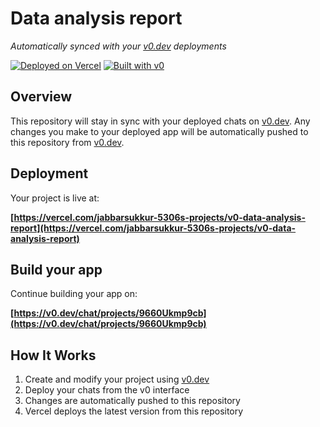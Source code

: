 # Data analysis report

*Automatically synced with your [v0.dev](https://v0.dev) deployments*

[![Deployed on Vercel](https://img.shields.io/badge/Deployed%20on-Vercel-black?style=for-the-badge&logo=vercel)](https://vercel.com/jabbarsukkur-5306s-projects/v0-data-analysis-report)
[![Built with v0](https://img.shields.io/badge/Built%20with-v0.dev-black?style=for-the-badge)](https://v0.dev/chat/projects/9660Ukmp9cb)

## Overview

This repository will stay in sync with your deployed chats on [v0.dev](https://v0.dev).
Any changes you make to your deployed app will be automatically pushed to this repository from [v0.dev](https://v0.dev).

## Deployment

Your project is live at:

**[https://vercel.com/jabbarsukkur-5306s-projects/v0-data-analysis-report](https://vercel.com/jabbarsukkur-5306s-projects/v0-data-analysis-report)**

## Build your app

Continue building your app on:

**[https://v0.dev/chat/projects/9660Ukmp9cb](https://v0.dev/chat/projects/9660Ukmp9cb)**

## How It Works

1. Create and modify your project using [v0.dev](https://v0.dev)
2. Deploy your chats from the v0 interface
3. Changes are automatically pushed to this repository
4. Vercel deploys the latest version from this repository
